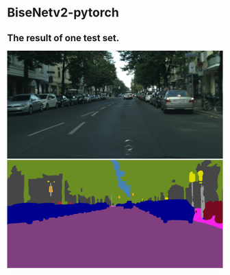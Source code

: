 # BiseNetv2-pytorch

## The result of one test set. 
![](results/berlin_000014_000019_leftImg8bit.png)
![](results/berlin_000014_000019_leftImg8bit_.png)

